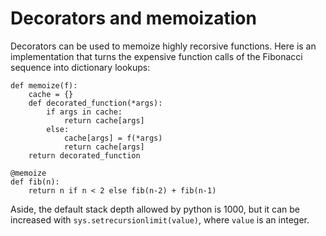 # Decorators and memoization

Decorators can be used to memoize highly recorsive functions. Here is an
implementation that turns the expensive function calls of the Fibonacci sequence
into dictionary lookups:

    def memoize(f):
        cache = {}
        def decorated_function(*args):
            if args in cache:
                return cache[args]
            else:
                cache[args] = f(*args)
                return cache[args]
        return decorated_function

    @memoize
    def fib(n):
        return n if n < 2 else fib(n-2) + fib(n-1)

Aside, the default stack depth allowed by python is 1000, but it can be
increased with `sys.setrecursionlimit(value)`, where `value` is an integer.